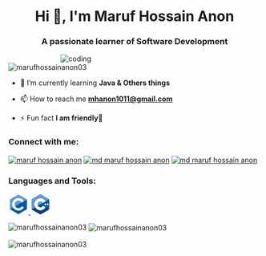 <h1 align="center">Hi 👋, I'm Maruf Hossain Anon</h1>
<h3 align="center">A passionate learner of Software Development</h3>

<img align="right" alt="coding" width="400" src="https://user-images.githubusercontent.com/55389276/140866485-8fb1c876-9a8f-4d6a-98dc-08c4981eaf70.gif">

<p align="left"> <img src="https://komarev.com/ghpvc/?username=marufhossainanon03&label=Profile%20views&color=0e75b6&style=flat" alt="marufhossainanon03" /> </p>

- 🌱 I’m currently learning **Java & Others things**

- 📫 How to reach me **mhanon1011@gmail.com**

- ⚡ Fun fact **I am friendly🙂**

<h3 align="left">Connect with me:</h3>
<p align="left">
<a href="https://www.linkedin.com/feed/" target="blank"><img align="center" src="https://raw.githubusercontent.com/rahuldkjain/github-profile-readme-generator/master/src/images/icons/Social/linked-in-alt.svg" alt="maruf hossain anon" height="30" width="40" /></a>
<a href="https://www.facebook.com/mdmaruf.hossin.336?mibextid=zLoPMf" target="blank"><img align="center" src="https://raw.githubusercontent.com/rahuldkjain/github-profile-readme-generator/master/src/images/icons/Social/facebook.svg" alt="md maruf hossain anon" height="30" width="40" /></a>
<a href="https://leetcode.com/Marufhossainanon/" target="blank"><img align="center" src="https://raw.githubusercontent.com/rahuldkjain/github-profile-readme-generator/master/src/images/icons/Social/leet-code.svg" alt="md maruf hossain anon" height="30" width="40" /></a>
</p>

<h3 align="left">Languages and Tools:</h3>
<p align="left"> <a href="https://www.cprogramming.com/" target="_blank" rel="noreferrer"> <img src="https://raw.githubusercontent.com/devicons/devicon/master/icons/c/c-original.svg" alt="c" width="40" height="40"/> </a> <a href="https://www.w3schools.com/cpp/" target="_blank" rel="noreferrer"> <img src="https://raw.githubusercontent.com/devicons/devicon/master/icons/cplusplus/cplusplus-original.svg" alt="cplusplus" width="40" height="40"/> </a> </p>

<p><img align="left" src="https://github-readme-stats.vercel.app/api/top-langs?username=marufhossainanon03&show_icons=true&locale=en&layout=compact" alt="marufhossainanon03" /></p>

<p>&nbsp;<img align="center" src="https://github-readme-stats.vercel.app/api?username=marufhossainanon03&show_icons=true&locale=en" alt="marufhossainanon03" /></p>

<p><img align="center" src="https://github-readme-streak-stats.herokuapp.com/?user=marufhossainanon03&" alt="marufhossainanon03" /></p>

